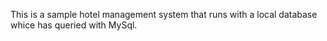 This is a sample hotel management system that runs with a local database whice has queried with MySql. 
